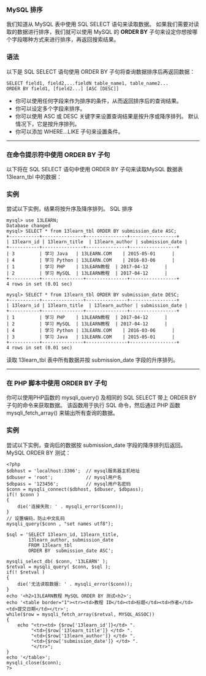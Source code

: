 ### MySQL 排序
我们知道从 MySQL 表中使用 SQL SELECT 语句来读取数据。
如果我们需要对读取的数据进行排序，我们就可以使用 MySQL 的 **ORDER BY** 子句来设定你想按哪个字段哪种方式来进行排序，再返回搜索结果。
### 语法
以下是 SQL SELECT 语句使用 ORDER BY 子句将查询数据排序后再返回数据：
```other
SELECT field1, field2,...fieldN table_name1, table_name2...
ORDER BY field1, [field2...] [ASC [DESC]]
```
*  你可以使用任何字段来作为排序的条件，从而返回排序后的查询结果。
*  你可以设定多个字段来排序。
*  你可以使用 ASC 或 DESC 关键字来设置查询结果是按升序或降序排列。 默认情况下，它是按升序排列。
*  你可以添加 WHERE...LIKE 子句来设置条件。

---

### 在命令提示符中使用 ORDER BY 子句
以下将在 SQL SELECT 语句中使用 ORDER BY 子句来读取MySQL 数据表 13learn_tbl 中的数据：
### 实例
尝试以下实例，结果将按升序及降序排列。
SQL 排序
```other
mysql> use 13LEARN;
Database changed
mysql> SELECT * from 13learn_tbl ORDER BY submission_date ASC;
+-----------+---------------+---------------+-----------------+
| 13learn_id | 13learn_title  | 13learn_author | submission_date |
+-----------+---------------+---------------+-----------------+
| 3         | 学习 Java   | 13LEARN.COM    | 2015-05-01      |
| 4         | 学习 Python | 13LEARN.COM    | 2016-03-06      |
| 1         | 学习 PHP    | 13LEARN教程  | 2017-04-12      |
| 2         | 学习 MySQL  | 13LEARN教程  | 2017-04-12      |
+-----------+---------------+---------------+-----------------+
4 rows in set (0.01 sec)
 
mysql> SELECT * from 13learn_tbl ORDER BY submission_date DESC;
+-----------+---------------+---------------+-----------------+
| 13learn_id | 13learn_title  | 13learn_author | submission_date |
+-----------+---------------+---------------+-----------------+
| 1         | 学习 PHP    | 13LEARN教程  | 2017-04-12      |
| 2         | 学习 MySQL  | 13LEARN教程  | 2017-04-12      |
| 4         | 学习 Python | 13LEARN.COM    | 2016-03-06      |
| 3         | 学习 Java   | 13LEARN.COM    | 2015-05-01      |
+-----------+---------------+---------------+-----------------+
4 rows in set (0.01 sec)
```
读取 13learn_tbl 表中所有数据并按 submission_date 字段的升序排列。

---

### 在 PHP 脚本中使用 ORDER BY 子句
你可以使用PHP函数的 mysqli_query() 及相同的 SQL SELECT 带上 ORDER BY 子句的命令来获取数据。
该函数用于执行 SQL 命令，然后通过 PHP 函数 mysqli_fetch_array() 来输出所有查询的数据。
### 实例
尝试以下实例，查询后的数据按 submission_date 字段的降序排列后返回。
MySQL ORDER BY 测试：
```other
<?php
$dbhost = 'localhost:3306';  // mysql服务器主机地址
$dbuser = 'root';            // mysql用户名
$dbpass = '123456';          // mysql用户名密码
$conn = mysqli_connect($dbhost, $dbuser, $dbpass);
if(! $conn )
{
    die('连接失败: ' . mysqli_error($conn));
}
// 设置编码，防止中文乱码
mysqli_query($conn , "set names utf8");
 
$sql = 'SELECT 13learn_id, 13learn_title, 
        13learn_author, submission_date
        FROM 13learn_tbl
        ORDER BY  submission_date ASC';
 
mysqli_select_db( $conn, '13LEARN' );
$retval = mysqli_query( $conn, $sql );
if(! $retval )
{
    die('无法读取数据: ' . mysqli_error($conn));
}
echo '<h2>13LEARN教程 MySQL ORDER BY 测试<h2>';
echo '<table border="1"><tr><td>教程 ID</td><td>标题</td><td>作者</td><td>提交日期</td></tr>';
while($row = mysqli_fetch_array($retval, MYSQL_ASSOC))
{
    echo "<tr><td> {$row['13learn_id']}</td> ".
         "<td>{$row['13learn_title']} </td> ".
         "<td>{$row['13learn_author']} </td> ".
         "<td>{$row['submission_date']} </td> ".
         "</tr>";
}
echo '</table>';
mysqli_close($conn);
?>
```
